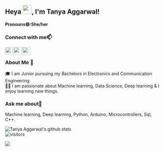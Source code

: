 ## Heya <img src="https://github.com/TheDudeThatCode/TheDudeThatCode/blob/master/Assets/Hi.gif" width="29px">, I'm Tanya Aggarwal!
#### Pronouns😄:She/her  
### Connect with me📫

<a href="https://www.linkedin.com/in/tanya-aggarwal13/">
  <img align="left" width="24px" src="https://cdn.jsdelivr.net/npm/simple-icons@v3/icons/linkedin.svg"  />
</a>
<a href="mailto:sstsagg@gmail.com">
  <img align="left" width="26px" src="https://cdn.jsdelivr.net/npm/simple-icons@v3/icons/gmail.svg" />
</a>
<a href="https://www.hackerrank.com/tanya_1305">
  <img align="left" width="26px" src="https://cdn.jsdelivr.net/npm/simple-icons@v3/icons/hackerrank.svg" />
</a>
<br />

### About Me 🚀
🎓 I am Junior pursuing my Bachelors in Electronics and Communication Engineering. </br>
👨‍💻  I am passionate about Machine learning, Data Science, Deep learning & I enjoy learning new things. </br>

### Ask me about💬  
Machine learning, Deep learning, Python, Arduino, Microcontrollers, Sql, C++.
<br/>



![Tanya Aggarwal's github stats](https://github-readme-stats.vercel.app/api?username=TanyaAggrawal&show_icons=true&hide_border=true)
<br />
![visitors](https://visitor-badge.laobi.icu/badge?page_id=TanyaAggrawal.TanyaAggrawal)

<p><img align="left" src="https://github-readme-stats.vercel.app/api/top-langs/?username=TanyaAggrawal&include_all_commits=true&count_private=true&show_icons=true&hide_border=true, alt="TanyaAggrawal" /></p>


<!--
**TanyaAggrawal/TanyaAggrawal** is a ✨ _special_ ✨ repository because its `README.md` (this file) appears on your GitHub profile.

Here are some ideas to get you started:

- 🔭 I’m currently working on ...
- 🌱 I’m currently learning ...
- 👯 I’m looking to collaborate on ...
- 🤔 I’m looking for help with ...
- 💬 Ask me about ...
- 📫 How to reach me: ...
- 
- ⚡ Fun fact: ...
-->
